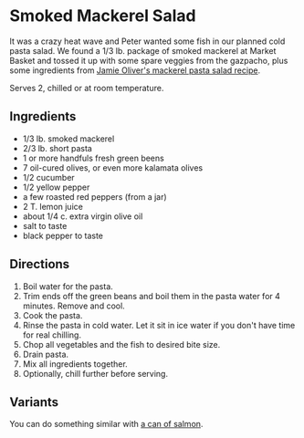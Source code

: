 # Smoked Mackerel Salad

It was a crazy heat wave and Peter wanted some fish in our planned cold pasta salad.  We found a 1/3 lb. package of smoked mackerel at Market Basket and tossed it up with some spare veggies from the gazpacho, plus some ingredients from [Jamie Oliver's mackerel pasta salad recipe](https://www.jamieoliver.com/recipes/pasta-recipes/mackerel-pasta-salad/).

Serves 2, chilled or at room temperature.

## Ingredients

* 1/3 lb. smoked mackerel 
* 2/3 lb. short pasta
* 1 or more handfuls fresh green beens
* 7 oil-cured olives, or even more kalamata olives
* 1/2 cucumber
* 1/2 yellow pepper
* a few roasted red peppers (from a jar)
* 2 T. lemon juice
* about 1/4 c. extra virgin olive oil
* salt to taste
* black pepper to taste


## Directions

1. Boil water for the pasta.
2. Trim ends off the green beans and boil them in the pasta water for 4 minutes.   Remove and cool.
3. Cook the pasta.
4. Rinse the pasta in cold water.  Let it sit in ice water if you don't have time for real chilling.
5. Chop all vegetables and the fish to desired bite size.
6. Drain pasta.
7. Mix all ingredients together.
8. Optionally, chill further before serving.

## Variants

You can do something similar with [a can of salmon](https://www.tasteofhome.com/recipes/salmon-pasta-salad/).


